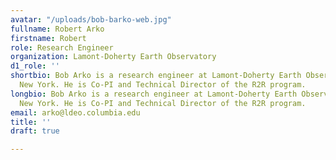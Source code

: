 ```yaml
---
avatar: "/uploads/bob-barko-web.jpg"
fullname: Robert Arko
firstname: Robert
role: Research Engineer
organization: Lamont-Doherty Earth Observatory
d1_role: ''
shortbio: Bob Arko is a research engineer at Lamont-Doherty Earth Observatory in Palisades,
  New York. He is Co-PI and Technical Director of the R2R program.
longbio: Bob Arko is a research engineer at Lamont-Doherty Earth Observatory in Palisades,
  New York. He is Co-PI and Technical Director of the R2R program.
email: arko@ldeo.columbia.edu
title: ''
draft: true

---
```

